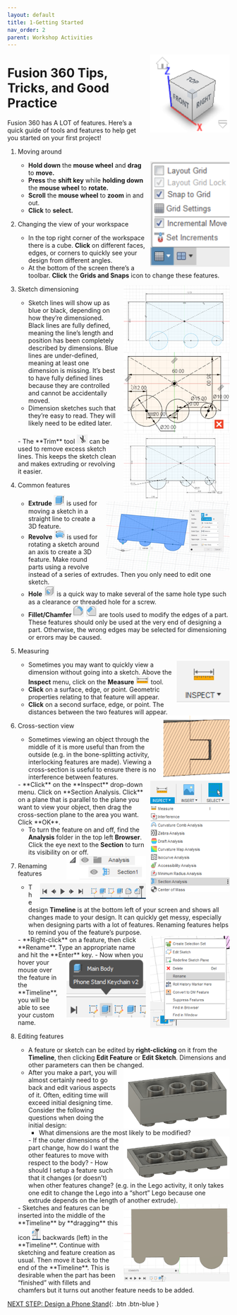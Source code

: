 ```yaml
---
layout: default
title: 1-Getting Started
nav_order: 2
parent: Workshop Activities
---
```


<img src="images/act-1/1.png" alt="3d orientation" style="float:right;width:180px;margin-left:10px;">

# **Fusion 360 Tips, Tricks, and Good Practice**

Fusion 360 has A LOT of features. Here’s a quick guide of tools and features to help get you started on your first project!

1.  Moving around
    
    <img src="images/act-1/1-2.png" alt="snap to grid" style="float:right;width:180px;margin-left:10px;">
    
    -   **Hold down** the **mouse wheel** and **drag** to **move.**
    -   **Press** the **shift key** while **holding down** the **mouse wheel** to **rotate.**
    -   **Scroll** the **mouse wheel** to **zoom** in and out.
    -   **Click** to **select.**
2.  Changing the view of your workspace
    -   In the top right corner of the workspace there is a cube. **Click** on different faces, edges, or corners to quickly see your design from different angles.
    -   At the bottom of the screen there’s a toolbar. **Click** the **Grids and Snaps** icon to change these features.
3.  Sketch dimensioning
    <img src="images/act-1/3-2b.PNG" alt="bad sketch" style="float:right;width:240px;margin-left:10px;"> <br>
    <img src="images/act-1/3.png" alt="bad dimensioning" style="float:right;width:240px;margin-left:10px;">
    -   Sketch lines will show up as blue or black, depending on how they’re dimensioned. Black lines are fully defined, meaning the line’s length and position has been completely described by dimensions. Blue lines are under-defined, meaning at least one dimension is missing. It’s best to have fully defined lines because they are controlled and cannot be accidentally moved.
    -   Dimension sketches such that they’re easy to read. They will likely need to be edited later.
    
    <img src="images/act-1/3b.PNG" alt="good sketch" style="float:right;width:240px;margin-left:10px;">
    <br>
    -   The **Trim** tool <img src="images/act-1/3-3.png" alt="" style="width:25px;"> can be used to remove excess sketch lines. This keeps the sketch clean and makes extruding or revolving it easier.
4.  Common features
    <img src="images/act-1/extrude.gif" alt="extrusion" style="float:right;width:280px;margin-left:10px;">
    -   **Extrude** <img src="images/act-1/4.png" alt="extrude icon" style="width:25px;"> is used for moving a sketch in a straight line to create a 3D feature.
    -   **Revolve** <img src="images/act-1/4-2.png" alt="revolve icon" style="width:25px;"> is used for rotating a sketch around an axis to create a 3D feature. Make round parts using a revolve instead of a series of extrudes. Then you only need to edit one sketch.
    -   **Hole** <img src="images/act-1/4-3.png" alt="hole icon" style="width:25px;"> is a quick way to make several of the same hole type such as a clearance or threaded hole for a screw.
    -   **Fillet/Chamfer** <img src="images/act-1/4-4.png" alt="fillet icon" style="width:25px;"> <img src="images/act-1/4-5.png" alt="chamfer icon" style="width:25px;"> are tools used to modify the edges of a part. These features should only be used at the very end of designing a part. Otherwise, the wrong edges may be selected for dimensioning or errors may be caused.
5.  Measuring
    
    <img src="images/act-1/5.png" alt="measure tool" style="float:right;width:120px;margin-left:10px;">
    
    -   Sometimes you may want to quickly view a dimension without going into a sketch. Above the **Inspect** menu, click on the **Measure** <img src="images/act-1/5-2.png" alt="measure tool" style="width:30px;"> tool.
    -   **Click** on a surface, edge, or point. Geometric properties relating to that feature will appear.
    -   **Click** on a second surface, edge, or point. The distances between the two features will appear.

    <img src="images/act-1/5-3.png" alt="cross section view" style="float:right;width:150px;margin-left:10px;">

6.  Cross-section view
    -   Sometimes viewing an object through the middle of it is more useful than from the outside (e.g. in the bone-splitting activity, interlocking features are made). Viewing a cross-section is useful to ensure there is no interference between features.

    <img src="images/act-1/6.png" alt="section analysis" style="float:right;width:180px;margin-left:10px;">
    -   **Click** on the **Inspect** drop-down menu. Click on **Section Analysis. Click** on a plane that is parallel to the plane you want to view your object, then drag the cross-section plane to the area you want. Click **OK**.
    
    -   To turn the feature on and off, find the **Analysis** folder in the top left **Browser**. Click the eye next to the **Section** to turn its visibility on or off.
     <img src="images/act-1/6-3.png" alt="analysis drop down" style="float:right;width:180px;margin-left:10px;">
7.  Renaming features
    
    <img src="images/act-1/6-2.png" alt="design timeline" style="float:right;width:240px;margin-left:10px;">
    
    -   The design **Timeline** is at the bottom left of your screen and shows all changes made to your design.  It can quickly get messy, especially when designing parts with a lot of features. Renaming features helps to remind you of the feature’s purpose.
    
    
    <img src="images/act-1/7a.png" alt="rename feature" style="float:right;width:180px;margin-left:10px;">
    -   **Right-click** on a feature, then click **Rename**. Type an appropriate name and hit the **Enter** key.
    <img src="images/act-1/7.png" alt="feature in timeline" style="float:right;width:180px;margin-left:10px;">
    -   Now when you hover your mouse over the feature in the **Timeline**, you will be able to see your custom name.
8.  Editing features
    -   A feature or sketch can be edited by **right-clicking** on it from the **Timeline**, then clicking **Edit Feature** or **Edit Sketch**. Dimensions and other parameters can then be changed.
    
    <img src="images/act-1/8.png" alt="lego brick top" style="float:right;width:240px;margin-left:10px;">
    
    -   After you make a part, you will almost certainly need to go back and edit various aspects of it. Often, editing time will exceed initial designing time. Consider the following questions when doing the initial design:
        -   What dimensions are the most likely to be modified?
        <img src="images/act-1/8-2.png" alt="lego brick bottom" style="float:right;width:240px;margin-left:10px;">
        -   If the outer dimensions of the part change, how do I want the other features to move with respect to the body?
        -   How should I setup a feature such that it changes (or doesn’t) when other features change? (e.g. in the Lego activity, it only takes one edit to change the Lego into a “short” Lego because one extrude depends on the length of another extrude).
    <img src="images/act-1/timeline.gif" alt="using the timeline" style="float:right;width:240px;margin-left:10px;">
    -   Sketches and features can be inserted into the middle of the **Timeline** by **dragging** this icon <img src="images/act-1/8-3.png" alt="timeline icon" style="width:20px;"> backwards (left) in the **Timeline**. Continue with sketching and feature creation as usual. Then move it back to the end of the **Timeline**. This is desirable when the part has been “finished” with fillets and chamfers but it turns out another feature needs to be added.

[NEXT STEP: Design a Phone Stand](act-2.html){: .btn .btn-blue }
